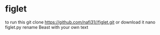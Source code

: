 # figlet
to run this git clone https://github.com/nafi31//figlet.git or download it 
nano figlet.py
rename Beast with your own text
